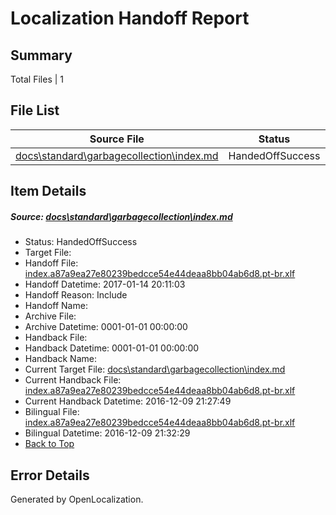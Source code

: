 # <a name='report-top'></a> Localization Handoff Report

## Summary
 Total Files | 1

## File List
 Source File | Status | Details 
 ----------- | ------ | ------- 
 [docs\standard\garbagecollection\index.md](https://github.com/dotnet/docs/blob/ffc0530b2263db0e073f351aac2d539de6701ead/docs/standard/garbagecollection/index.md) | HandedOffSuccess | [Details](#4646a7e8c75315bb1a13bc5fddecd77888f6ae693389)

## Item Details
##### <a name='4646a7e8c75315bb1a13bc5fddecd77888f6ae693389'></a> Source: [docs\standard\garbagecollection\index.md](https://github.com/dotnet/docs/blob/ffc0530b2263db0e073f351aac2d539de6701ead/docs/standard/garbagecollection/index.md)
* Status: HandedOffSuccess
* Target File: 
* Handoff File: [index.a87a9ea27e80239bedcce54e44deaa8bb04ab6d8.pt-br.xlf](https://github.com/dotnet/docs.handoff/blob/d3ee0cc83c623517bd3e164141b931471f7a090d/ol-handoff/dotnet/docs.pt-br/master/ht-p2/index.a87a9ea27e80239bedcce54e44deaa8bb04ab6d8.pt-br.xlf)
* Handoff Datetime: 2017-01-14 20:11:03
* Handoff Reason: Include
* Handoff Name: 
* Archive File: 
* Archive Datetime: 0001-01-01 00:00:00
* Handback File: 
* Handback Datetime: 0001-01-01 00:00:00
* Handback Name: 
* Current Target File: [docs\standard\garbagecollection\index.md](https://github.com/dotnet/docs.pt-br/blob/7bfc0b12a4014bbe12a9fb251ffe7c8ed958a6cc/docs/standard/garbagecollection/index.md)
* Current Handback File: [index.a87a9ea27e80239bedcce54e44deaa8bb04ab6d8.pt-br.xlf](https://github.com/dotnet/docs.handback/blob/1a4d799b9c73dbc652886f89514739459dc5a9d4/ol-handback/dotnet/docs.pt-br/master/ht-p2/index.a87a9ea27e80239bedcce54e44deaa8bb04ab6d8.pt-br.xlf)
* Current Handback Datetime: 2016-12-09 21:27:49
* Bilingual File: [index.a87a9ea27e80239bedcce54e44deaa8bb04ab6d8.pt-br.xlf](https://github.com/dotnet/docs.handback/blob/1a4d799b9c73dbc652886f89514739459dc5a9d4/ol-handback/dotnet/docs.pt-br/master/ht-p2/index.a87a9ea27e80239bedcce54e44deaa8bb04ab6d8.pt-br.xlf)
* Bilingual Datetime: 2016-12-09 21:32:29
* [Back to Top](#report-top)


## Error Details

Generated by OpenLocalization.
